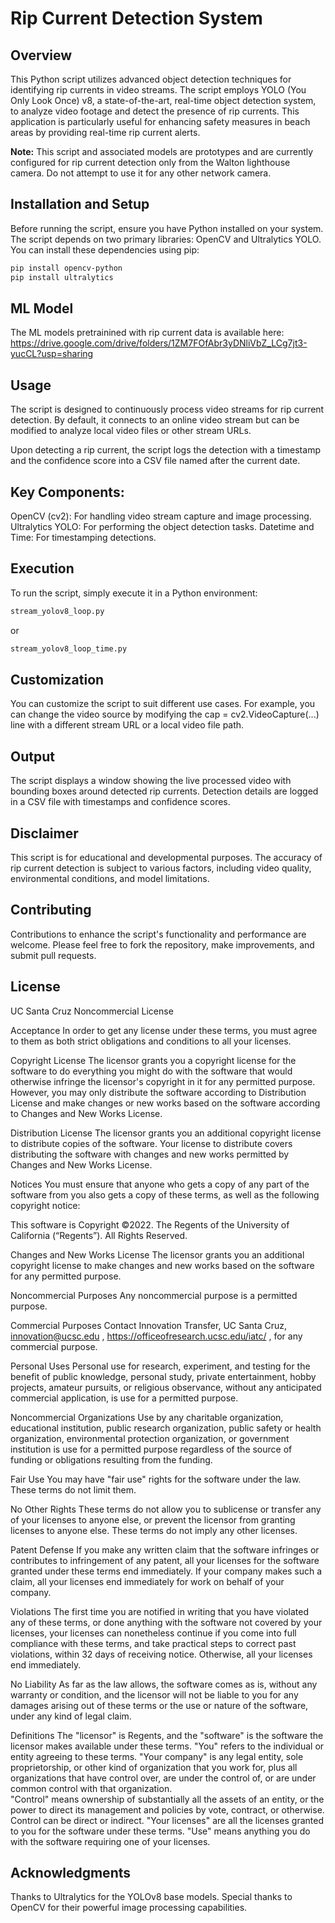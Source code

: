 # Rip Current Detection System

## Overview
This Python script utilizes advanced object detection techniques for identifying rip currents in video streams. The script employs YOLO (You Only Look Once) v8, a state-of-the-art, real-time object detection system, to analyze video footage and detect the presence of rip currents. This application is particularly useful for enhancing safety measures in beach areas by providing real-time rip current alerts. 

**Note:** This script and associated models are prototypes and are currently configured for rip current detection only from the Walton lighthouse camera. Do not attempt to use it for any other network camera.

## Installation and Setup
Before running the script, ensure you have Python installed on your system. The script depends on two primary libraries: OpenCV and Ultralytics YOLO. You can install these dependencies using pip:

```bash
pip install opencv-python
pip install ultralytics
```

## ML Model
The ML models pretrainined with rip current data is available here: https://drive.google.com/drive/folders/1ZM7FOfAbr3yDNliVbZ_LCg7jt3-yucCL?usp=sharing

## Usage
The script is designed to continuously process video streams for rip current detection. By default, it connects to an online video stream but can be modified to analyze local video files or other stream URLs.

Upon detecting a rip current, the script logs the detection with a timestamp and the confidence score into a CSV file named after the current date.

## Key Components:
OpenCV (cv2): For handling video stream capture and image processing.
Ultralytics YOLO: For performing the object detection tasks.
Datetime and Time: For timestamping detections.

## Execution
To run the script, simply execute it in a Python environment:

```bash
stream_yolov8_loop.py
```
or
```bash
stream_yolov8_loop_time.py
```

## Customization
You can customize the script to suit different use cases. For example, you can change the video source by modifying the cap = cv2.VideoCapture(...) line with a different stream URL or a local video file path.

## Output
The script displays a window showing the live processed video with bounding boxes around detected rip currents. Detection details are logged in a CSV file with timestamps and confidence scores.

## Disclaimer
This script is for educational and developmental purposes. The accuracy of rip current detection is subject to various factors, including video quality, environmental conditions, and model limitations.

## Contributing
Contributions to enhance the script's functionality and performance are welcome. Please feel free to fork the repository, make improvements, and submit pull requests.

## License
UC Santa Cruz Noncommercial License

Acceptance
In order to get any license under these terms, you must agree to them as both strict obligations and conditions to all your licenses.

Copyright License
The licensor grants you a copyright license for the software to do everything you might do with the software that would otherwise infringe the licensor's copyright in it for any permitted purpose. However, you may only distribute the software according to Distribution License and make changes or new works based on the software according to Changes and New Works License.

Distribution License
The licensor grants you an additional copyright license to distribute copies of the software. Your license to distribute covers distributing the software with changes and new works permitted by Changes and New Works License.

Notices
You must ensure that anyone who gets a copy of any part of the software from you also gets a copy of these terms, as well as the following copyright notice:

This software is Copyright ©2022. The Regents of the University of California (“Regents”). All Rights Reserved.

Changes and New Works License
The licensor grants you an additional copyright license to make changes and new works based on the software for any permitted purpose.

Noncommercial Purposes
Any noncommercial purpose is a permitted purpose.

Commercial Purposes
Contact Innovation Transfer, UC Santa Cruz, innovation@ucsc.edu , https://officeofresearch.ucsc.edu/iatc/ , for any commercial purpose.

Personal Uses
Personal use for research, experiment, and testing for the benefit of public knowledge, personal study, private entertainment, hobby projects, amateur pursuits, or religious observance, without any anticipated commercial application, is use for a permitted purpose.

Noncommercial Organizations
Use by any charitable organization, educational institution, public research organization, public safety or health organization, environmental protection organization, or government institution is use for a permitted purpose regardless of the source of funding or obligations resulting from the funding.

Fair Use
You may have "fair use" rights for the software under the law. These terms do not limit them.

No Other Rights
These terms do not allow you to sublicense or transfer any of your licenses to anyone else, or prevent the licensor from granting licenses to anyone else.  These terms do not imply any other licenses.

Patent Defense
If you make any written claim that the software infringes or contributes to infringement of any patent, all your licenses for the software granted under these terms end immediately. If your company makes such a claim, all your licenses end immediately for work on behalf of your company.

Violations
The first time you are notified in writing that you have violated any of these terms, or done anything with the software not covered by your licenses, your licenses can nonetheless continue if you come into full compliance with these terms, and take practical steps to correct past violations, within 32 days of receiving notice.  Otherwise, all your licenses end immediately.

No Liability
As far as the law allows, the software comes as is, without any warranty or condition, and the licensor will not be liable to you for any damages arising out of these terms or the use or nature of the software, under any kind of legal claim.

Definitions
The "licensor" is Regents, and the "software" is the software the licensor makes available under these terms.
"You" refers to the individual or entity agreeing to these terms.
"Your company" is any legal entity, sole proprietorship, or other kind of organization that you work for, plus all organizations that have control over, are under the control of, or are under common control with that organization.  
"Control" means ownership of substantially all the assets of an entity, or the power to direct its management and policies by vote, contract, or otherwise.  Control can be direct or indirect.
"Your licenses" are all the licenses granted to you for the software under these terms.
"Use" means anything you do with the software requiring one of your licenses.

## Acknowledgments
Thanks to Ultralytics for the YOLOv8 base models.
Special thanks to OpenCV for their powerful image processing capabilities.
